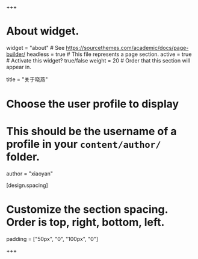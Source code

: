 +++
# About widget.
widget = "about"  # See https://sourcethemes.com/academic/docs/page-builder/
headless = true  # This file represents a page section.
active = true  # Activate this widget? true/false
weight = 20  # Order that this section will appear in.

title = "关于晓燕"

# Choose the user profile to display
# This should be the username of a profile in your `content/author/` folder.
author = "xiaoyan"

[design.spacing]
  # Customize the section spacing. Order is top, right, bottom, left.
  padding = ["50px", "0", "100px", "0"]

+++

